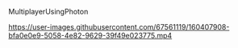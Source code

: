 MultiplayerUsingPhoton


https://user-images.githubusercontent.com/67561119/160407908-bfa0e0e9-5058-4e82-9629-39f49e023775.mp4

